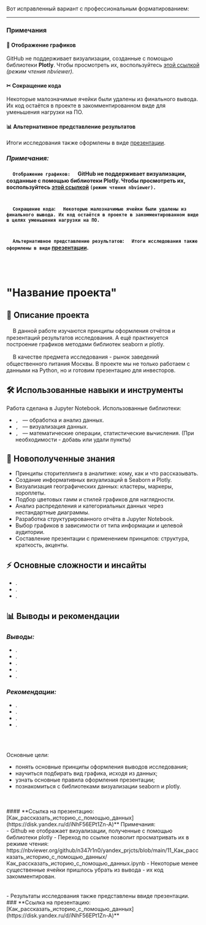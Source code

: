  <br>

 Вот исправленный вариант с профессиональным форматированием:  

---

### **Примечания**  

#### 📌 **Отображение графиков**  
GitHub не поддерживает визуализации, созданные с помощью библиотеки **Plotly**. Чтобы просмотреть их, воспользуйтесь [этой ссылкой](https://nbviewer.org/github/n347r1n0/yandex_prjcts/blob/main/11_Как_рассказать_историю_с_помощью_данных/Как_рассказать_историю_с_помощью_данных.ipynb) *(режим чтения nbviewer).*  

#### ✂ **Сокращение кода**  
Некоторые малозначимые ячейки были удалены из финального вывода. Их код остаётся в проекте в закомментированном виде для уменьшения нагрузки на ПО.  

#### 📊 **Альтернативное представление результатов**  
Итоги исследования также оформлены в виде [презентации](https://disk.yandex.ru/d/iNhF56EPt1Zn-A).  



 
### ***Примечания:***  

#### ᅠ __`Отображение графиков:`__ ᅠ GitHub не поддерживает визуализации, созданные с помощью библиотеки Plotly. Чтобы просмотреть их, воспользуйтесь [этой ссылкой](https://nbviewer.org/github/n347r1n0/yandex_prjcts/blob/main/11_Как_рассказать_историю_с_помощью_данных/Как_рассказать_историю_с_помощью_данных.ipynb) `(режим чтения nbviewer).` <br>  <br>   
#### ᅠ **`Сокращение кода`**: ᅠ `Некоторые малозначимые ячейки были удалены из финального вывода. Их код остаётся в проекте в закомментированном виде в целях уменьшения нагрузки на ПО.`   <br>  <br> 
#### ᅠ **`Альтернативное представление результатов`**: ᅠ `Итоги исследования также оформлены в виде` [презентации](https://disk.yandex.ru/d/iNhF56EPt1Zn-A).  



 <br> <br>
# "Название проекта"
## 📌 Описание проекта
ᅠ В данной работе изучаются принципы оформления отчётов и презентаций результатов исследования. А ещё практикуется построение графиков методами библиотек seaborn и plotly.<br>

ᅠ В качестве предмета исследования - рынок заведений общественного питания Москвы. В проекте мы не только работаем с данными на Python, но и готовим презентацию для инвесторов.<br>


## 🛠 Использованные навыки и инструменты
Работа сделана в Jupyter Notebook. Использованные библиотеки:
- ``, `` — обработка и анализ данных.
- ``, `` — визуализация данных.
- ``, `` — математические операции, статистические вычисления.
(При необходимости - добавь или удали пункты)

## 🎯 Новополученные знания
- Принципы сторителлинга в аналитике: кому, как и что рассказывать.
- Создание информативных визуализаций в Seaborn и Plotly.
- Визуализация географических данных: кластеры, маркеры, хороплеты.
- Подбор цветовых гамм и стилей графиков для наглядности.
- Анализ распределения и категориальных данных через нестандартные диаграммы.
- Разработка структурированного отчёта в Jupyter Notebook.
- Выбор графиков в зависимости от типа информации и целевой аудитории.
- Составление презентации с применением принципов: структура, краткость, акценты.

## ⚡ Основные сложности и инсайты
- .
- .
- .

## 📊 Выводы и рекомендации

### ***Выводы:***
- .  
- .  
- .  
- .  
- .  

### ***Рекомендации:***  
- .  
- .  
- .  
- .


<br><br>

Основные цели:

- понять основные принципы оформления выводов исследования;
- научиться подбирать вид графика, исходя из данных;
- узнать основные правила оформления презентации;
- познакомиться с библиотеками визуализации seaborn и plotly.
<br><br>






 <br>
#### **Ссылка на презентацию: [Как_рассказать_историю_с_помощью_данных](https://disk.yandex.ru/d/iNhF56EPt1Zn-A)** 
Примечания: <br>
  - Github не отображает визуализации, полученные с помощью библиотеки plotly - Переход по ссылке позволит просматривать их в режиме чтения: <br> https://nbviewer.org/github/n347r1n0/yandex_prjcts/blob/main/11_Как_рассказать_историю_с_помощью_данных/Как_рассказать_историю_с_помощью_данных.ipynb
  - Некоторые менее существенные ячейки пришлось убрать из вывода - их код закомментирован.  <br>
<br><br>
  - Результаты исследования также представлены ввиде презентации.
### **Ссылка на презентацию:  [Как_рассказать_историю_с_помощью_данных](https://disk.yandex.ru/d/iNhF56EPt1Zn-A)**





